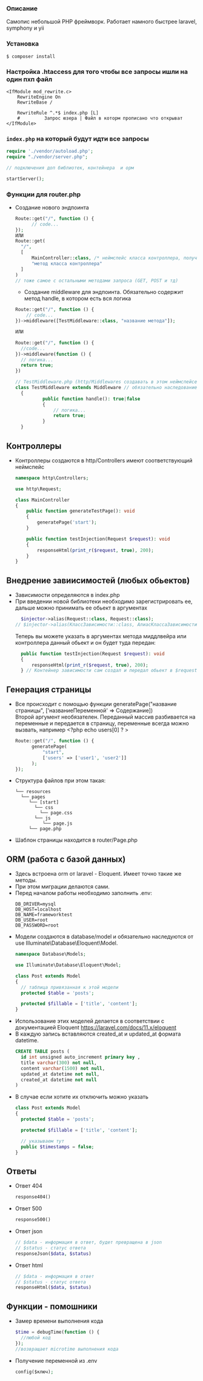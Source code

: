 ### Описание
Самопис небольшой PHP фреймворк. Работает намного быстрее laravel, symphony и yii

### Установка
```shell
$ composer install
```

### Настройка .htaccess для того чтобы все запросы ишли на один пхп файл
``` .htaccess
<IfModule mod_rewrite.c>
	RewriteEngine On
	RewriteBase /

	RewriteRule ^.*$ index.php [L]
	#		  Запрос юзера | Файл в которм прописано что открыват
</IfModule>
```
### `index.php` на который будут идти все запросы
```php
require './vendor/autoload.php';
require "./vendor/server.php";

// подключения доп библиотек, контейнера  и орм

startServer();
```

### Функции для router.php

- Создание нового эндпоинта
  ```php
  Route::get("/", function () {
		// code...
  });
  ИЛИ
  Route::get(
    "/",  
    [
        MainController::class, /* неймспейс класса контроллера, полученный с помощью ::class */
        "метод класса контроллера"
    ]
  )
  // тоже самое с остальными методами запроса (GET, POST и тд)
  ```
  - Создание middleware для эндпоинта. Обязательно содержит метод handle, в котором есть вся логика
  ```php
  Route::get("/", function () {
      // code...
  })->middleware([TestMiddleware::class, "название метода"]);
  
  ИЛИ 
  
  Route::get("/", function () {
    //code...
  })->middleware(function () {
    // логика...
    return true;
  })

  // TestMiddleware.php (http/Middlewares создавать в этом неймспейсе и директории):
  class TestMiddleware extends Middleware // обязательно наследование
    {
            public function handle(): true|false
            {
                // логика...
                return true;
            } 
    }
## Контроллеры
- Контроллеры создаются в http/Controllers имеют соответствующий неймспейс 
  ```php
  namespace http\Controllers;

  use http\Request;
  
  class MainController 
  {
      public function generateTestPage(): void
      {
          generatePage('start');
      }

      public function testInjection(Request $request): void
      {
          responseHtml(print_r($request, true), 200);
      }
  }
  ```
## Внедрение завиисимостей (любых обьектов)
- Зависимости определяются в index.php 
- При введении новой библиотеки необходимо зарегистрировать ее, дальше можно принимать ее обьект в аргументах
  ```php
    $injector->alias(Request::class, Request::class);
  // $injector->alias(КлассЗависимости::class, АлиасКлассаЗависимости(можно тот же класс)::class);
  ```
  Теперь вы можете указать в аргументах метода миддлвейра или контроллера данный обьект и он будет туда передан:
  ```php
    public function testInjection(Request $request): void
    {
        responseHtml(print_r($request, true), 200);
    } // Контейнер зависимости сам создал и передал обьект в $request
  ```
## Генерация страницы
- Все происходит с помощью функции generatePage("название страницы", ['названиеПеременной' => Содержание])  
  Второй аргумент необязателен. Переданный массив разбивается на переменные и передается в страницу, переменные всегда можно вызвать, например <?php echo users[0] ? >
  ```php
  Route::get("/", function () {
 	    generatePage(
            "start",
            ['users' => ['user1', 'user2']]
        );
  });
  ```
- Структура файлов при этом такая:
  ```
  └── resources
    └── pages
       └── [start]
         └── css
           └── page.css
         └── js
            └── page.js
       └── page.php
  ```
- Шаблон страницы находится в router/Page.php

## ORM (работа с базой данных)
- Здесь встроена orm от laravel - Eloquent. Имеет точно такие же методы.
- При этом миграции делаются сами.
- Перед началом работы необходимо заполнить .env:
  ```dotenv
  DB_DRIVER=mysql
  DB_HOST=localhost
  DB_NAME=frameworktest
  DB_USER=root
  DB_PASSWORD=root
  ```
- Модели создаются в database/model и обязательно наследуются от use Illuminate\Database\Eloquent\Model.
  ```php
  namespace Database\Models;

  use Illuminate\Database\Eloquent\Model;

  class Post extends Model
  {
    // таблица привязанная к этой модели
    protected $table = 'posts';

    protected $fillable = ['title', 'content'];
  }
  ```
- Использование этих моделей делается в соответствии с документацией Eloquent  https://laravel.com/docs/11.x/eloquent
- В каждую запись вставляются created_at и updated_at формата datetime.
  ```sql
  CREATE TABLE posts (
    id int unsigned auto_increment primary key ,
    title varchar(300) not null,
    content varchar(1500) not null,
    updated_at datetime not null,
    created_at datetime not null
  )
  ```
- В случае если хотите их отключить можно указать  
  ```php
  class Post extends Model
  {
    protected $table = 'posts';

    protected $fillable = ['title', 'content'];

    // указываем тут
    public $timestamps = false;
  }
  ```
## Ответы
- Ответ 404 
  ```php
  response404()
  ```
- Ответ 500
  ```php
  response500()
  ```
- Ответ json
  ```php 
  // $data - информация в ответ, будет превращена в json
  // $status - статус ответа
  responseJson($data, $status)
  ```
- Ответ html
  ```php
  // $data - информация в ответ
  // $status - статус ответа
  responseHtml($data, $status)
  ```
## Функции - помошники
- Замер времени выполнения кода
  ```php
  $time = debugTime(function () {
    //любой код
  });
  //возвращает microtime выполнения кода
  ```
- Получение переменной из .env 
  ```php
  config($ключ);
  ```